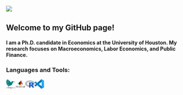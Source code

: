 <p align="left"> <img src="https://komarev.com/ghpvc/?username=onimh&label=Views&color=blue&style=plastic"/> </p>

## Welcome to my GitHub page!

#### I am a Ph.D. candidate in Economics at the University of Houston. My research focuses on Macroeconomics, Labor Economics, and Public Finance.

### Languages and Tools:
<img align="left" alt="Latex" width="26px" 
src="https://raw.githubusercontent.com/github/explore/80688e429a7d4ef2fca1e82350fe8e3517d3494d/topics/latex/latex.png"/>
<img align="left" alt="MATLAB" width="26px" 
src="https://raw.githubusercontent.com/github/explore/80688e429a7d4ef2fca1e82350fe8e3517d3494d/topics/matlab/matlab.png"/>
<img align="left" alt="R" width="26px" 
src="https://raw.githubusercontent.com/github/explore/80688e429a7d4ef2fca1e82350fe8e3517d3494d/topics/r/r.png"/>
<img align="left" alt="Visual Studio Code" width="26px" src="https://raw.githubusercontent.com/github/explore/80688e429a7d4ef2fca1e82350fe8e3517d3494d/topics/visual-studio-code/visual-studio-code.png"/>
<!--br/><br/><br/>
<!--img src="https://github-readme-stats.vercel.app/api/top-langs/?username=onimh&theme=dark&hide_langs_below=1"/>
<!--img src="https://github-readme-stats.vercel.app/api?username=onimh&&show_icons=true&title_color=034D5E&icon_color=bb2acf&text_color=2E3F43&bg_color=DAE7EA"/>
